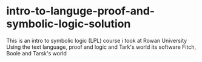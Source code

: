 # intro-to-languge-proof-and-symbolic-logic-solution
This is an intro to symbolic logic (LPL) course i took at Rowan University Using the text language, proof and logic and Tark's world its software Fitch, Boole and Tarsk's world
